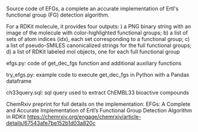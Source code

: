 Source code of EFGs, a complete an accurate implementation of Ertl's functional group (FG) detection algorithm.

For a RDKit molecule, it provides four outputs: ) a PNG binary string with an image of the molecule with color-highlighted
functional groups; b) a list of sets of atom indices (idx), each set corresponding to a
functional group; c) a list of pseudo-SMILES canonicalized strings for the full functional
groups; d) a list of RDKit labeled mol objects, one for each full functional group 

efgs.py: code of get_dec_fgs function and additional auxiliary functions

try_efgs.py: example code to execute get_dec_fgs in Python with a Pandas dataframe

ch33query.sql: sql query used to extract ChEMBL33 bioactive compounds

ChemRxiv preprint for full details on the implementation: 
EFGs: A Complete and Accurate Implementation of Ertl’s Functional Group Detection Algorithm in RDKit
https://chemrxiv.org/engage/chemrxiv/article-details/67543afe7be152b1d03a820c
